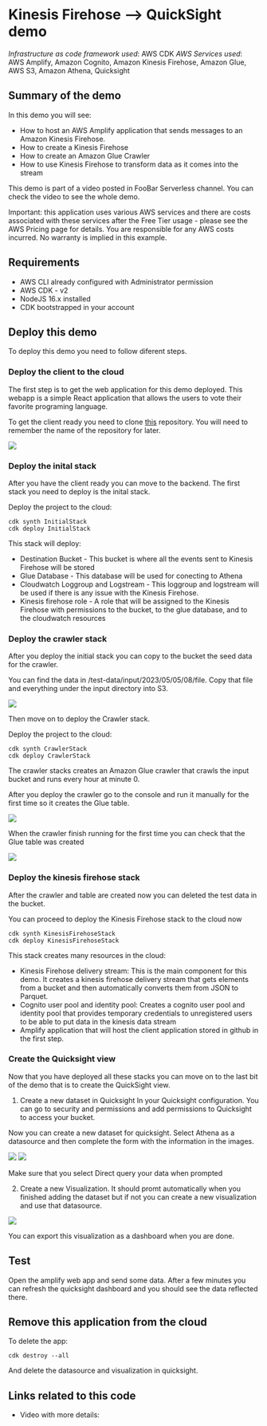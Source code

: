 # Kinesis Firehose --> QuickSight demo

_Infrastructure as code framework used_: AWS CDK
_AWS Services used_: AWS Amplify, Amazon Cognito, Amazon Kinesis Firehose, Amazon Glue, AWS S3, Amazon Athena, Quicksight

## Summary of the demo

In this demo you will see:

- How to host an AWS Amplify application that sends messages to an Amazon Kinesis Firehose.
- How to create a Kinesis Firehose
- How to create an Amazon Glue Crawler
- How to use Kinesis Firehose to transform data as it comes into the stream

This demo is part of a video posted in FooBar Serverless channel. You can check the video to see the whole demo.

Important: this application uses various AWS services and there are costs associated with these services after the Free Tier usage - please see the AWS Pricing page for details. You are responsible for any AWS costs incurred. No warranty is implied in this example.

## Requirements

- AWS CLI already configured with Administrator permission
- AWS CDK - v2
- NodeJS 16.x installed
- CDK bootstrapped in your account

## Deploy this demo

To deploy this demo you need to follow diferent steps.

### Deploy the client to the cloud

The first step is to get the web application for this demo deployed. This webapp is a simple React application that allows the users to vote their favorite programing language.

To get the client ready you need to clone [this](https://github.com/mavi888/voting-app-amplify) repository. You will need to remember the name of the repository for later.

![](images/client.png)

### Deploy the inital stack

After you have the client ready you can move to the backend. The first stack you need to deploy is the inital stack.

Deploy the project to the cloud:

```
cdk synth InitialStack
cdk deploy InitialStack
```

This stack will deploy:

- Destination Bucket - This bucket is where all the events sent to Kinesis Firehose will be stored
- Glue Database - This database will be used for conecting to Athena
- Cloudwatch Loggroup and Logstream - This loggroup and logstream will be used if there is any issue with the Kinesis Firehose.
- Kinesis firehose role - A role that will be assigned to the Kinesis Firehose with permissions to the bucket, to the glue database, and to the cloudwatch resources

### Deploy the crawler stack

After you deploy the initial stack you can copy to the bucket the seed data for the crawler.

You can find the data in /test-data/input/2023/05/05/08/file. Copy that file and everything under the input directory into S3.

![](images/bucket-upload.png)

Then move on to deploy the Crawler stack.

Deploy the project to the cloud:

```
cdk synth CrawlerStack
cdk deploy CrawlerStack
```

The crawler stacks creates an Amazon Glue crawler that crawls the input bucket and runs every hour at minute 0.

After you deploy the crawler go to the console and run it manually for the first time so it creates the Glue table.

![](images/run-crawler.png)

When the crawler finish running for the first time you can check that the Glue table was created

![](images/glue-table.png)

### Deploy the kinesis firehose stack

After the crawler and table are created now you can deleted the test data in the bucket.

You can proceed to deploy the Kinesis Firehose stack to the cloud now

```
cdk synth KinesisFirehoseStack
cdk deploy KinesisFirehoseStack
```

This stack creates many resources in the cloud:

- Kinesis Firehose delivery stream: This is the main component for this demo. It creates a kinesis firehose delivery stream that gets elements from a bucket and then automatically converts them from JSON to Parquet.
- Cognito user pool and identity pool: Creates a cognito user pool and identity pool that provides temporary credentials to unregistered users to be able to put data in the kinesis data stream
- Amplify application that will host the client application stored in github in the first step.

### Create the Quicksight view

Now that you have deployed all these stacks you can move on to the last bit of the demo that is to create the QuickSight view.

1. Create a new dataset in Quicksight
   In your Quicksight configuration. You can go to security and permissions and add permissions to Quicksight to access your bucket.

Now you can create a new dataset for quicksight. Select Athena as a datasource and then complete the form with the information in the images.

![](images/create-dataset.png)
![](images/create-dataset1.png)

Make sure that you select Direct query your data when prompted

2. Create a new Visualization. It should promt automatically when you finished adding the dataset but if not you can create a new visualization and use that datasource.

![](images/quicksight.png)

You can export this visualization as a dashboard when you are done.

## Test

Open the amplify web app and send some data. After a few minutes you can refresh the quicksight dashboard and you should see the data reflected there.

## Remove this application from the cloud

To delete the app:

```
cdk destroy --all
```

And delete the datasource and visualization in quicksight.

## Links related to this code

- Video with more details:
